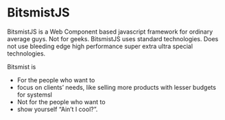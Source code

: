 # BitsmistJS

BitsmistJS is a Web Component based javascript framework for ordinary average guys.  Not for geeks.
BitsmistJS uses standard technologies.  Does not use bleeding edge high performance super extra ultra special technologies.

Bitsmist is
- For the people who want to 
 - focus on clients’ needs, like selling more products with lesser budgets for systemsl
- Not for the people who want to
 - show yourself “Ain’t I cool?”.
